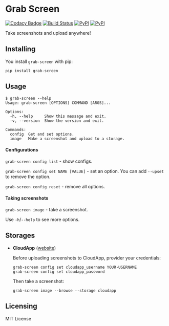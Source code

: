 # Grab Screen

[![Codacy Badge](https://api.codacy.com/project/badge/Grade/0f2d7aaac9684b728fd45fbab2fbca3b)](https://www.codacy.com/app/andrei-shabanski/grab-screen?utm_source=github.com&utm_medium=referral&utm_content=andrei-shabanski/grab-screen&utm_campaign=badger)
[![Build Status](https://travis-ci.org/andrei-shabanski/grab-screen.svg?branch=master)](https://travis-ci.org/andrei-shabanski/grab-screen)
[![PyPI](https://img.shields.io/pypi/pyversions/grab-screen.svg)](https://github.com/andrei-shabanski/grab-screen)
[![PyPI](https://img.shields.io/pypi/l/grab-screen.svg)](https://github.com/andrei-shabanski/grab-screen)

Take screenshots and upload anywhere!

## Installing

You install `grab-screen` with pip:

```shell
pip install grab-screen
```

## Usage

```shell
$ grab-screen --help
Usage: grab-screen [OPTIONS] COMMAND [ARGS]...

Options:
  -h, --help     Show this message and exit.
  -v, --version  Show the version and exit.

Commands:
  config  Get and set options.
  image   Make a screenshot and upload to a storage.
```

#### Configurations

`grab-screen config list` - show configs.

`grab-screen config set NAME [VALUE]` - set an option. You can add `--upset` to remove the option.

`grab-screen config reset` - remove all options.

#### Taking screenshots

`grab-screen image` - take a screenshot. 

Use `-h`/`--help` to see more options.

## Storages

* **CloudApp** ([website](https://getcloudapp.com/))

    Before uploading screenshots to CloudApp, provider your credentials:
    
    ```shell
    grab-screen config set cloudapp_username YOUR-USERNAME
    grab-screen config set cloudapp_password
    ```

    Then take a screenshot:
    
    ```shell
    grab-screen image --browse --storage cloudapp
    ```

## Licensing

MIT License
